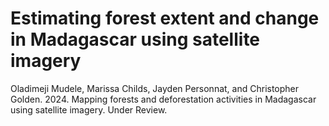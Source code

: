# Estimating forest extent and change in Madagascar using satellite imagery


Oladimeji Mudele, Marissa Childs, Jayden Personnat, and Christopher Golden. 2024. Mapping forests and deforestation activities in Madagascar using satellite imagery. Under Review.

